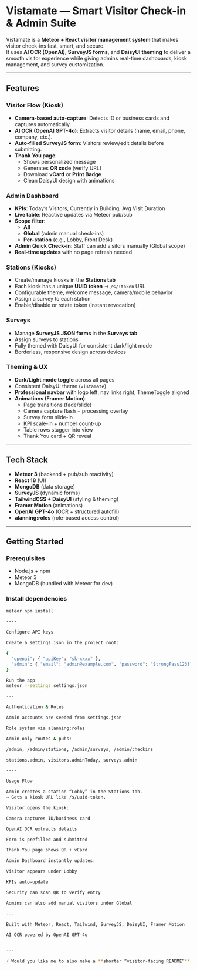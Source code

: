 # Vistamate — Smart Visitor Check-in & Admin Suite

Vistamate is a **Meteor + React visitor management system** that makes visitor check-ins fast, smart, and secure.  
It uses **AI OCR (OpenAI)**, **SurveyJS forms**, and **DaisyUI theming** to deliver a smooth visitor experience while giving admins real-time dashboards, kiosk management, and survey customization.

---

## Features

### Visitor Flow (Kiosk)
- **Camera-based auto-capture**: Detects ID or business cards and captures automatically.
- **AI OCR (OpenAI GPT-4o)**: Extracts visitor details (name, email, phone, company, etc.).
- **Auto-filled SurveyJS form**: Visitors review/edit details before submitting.
- **Thank You page**:
  - Shows personalized message
  - Generates **QR code** (verify URL)
  - Download **vCard** or **Print Badge**
  - Clean DaisyUI design with animations

### Admin Dashboard
- **KPIs**: Today’s Visitors, Currently in Building, Avg Visit Duration
- **Live table**: Reactive updates via Meteor pub/sub
- **Scope filter**:
  - **All**
  - **Global** (admin manual check-ins)
  - **Per-station** (e.g., Lobby, Front Desk)
- **Admin Quick Check-in**: Staff can add visitors manually (Global scope)
- **Real-time updates** with no page refresh needed

### Stations (Kiosks)
- Create/manage kiosks in the **Stations tab**
- Each kiosk has a unique **UUID token** → `/s/:token` URL
- Configurable theme, welcome message, camera/mobile behavior
- Assign a survey to each station
- Enable/disable or rotate token (instant revocation)

### Surveys
- Manage **SurveyJS JSON forms** in the **Surveys tab**
- Assign surveys to stations
- Fully themed with DaisyUI for consistent dark/light mode
- Borderless, responsive design across devices

### Theming & UX
- **Dark/Light mode toggle** across all pages
- Consistent DaisyUI theme (`vistamate`)
- **Professional navbar** with logo left, nav links right, ThemeToggle aligned
- **Animations (Framer Motion)**:
  - Page transitions (fade/slide)
  - Camera capture flash + processing overlay
  - Survey form slide-in
  - KPI scale-in + number count-up
  - Table rows stagger into view
  - Thank You card + QR reveal

---

## Tech Stack

- **Meteor 3** (backend + pub/sub reactivity)
- **React 18** (UI)
- **MongoDB** (data storage)
- **SurveyJS** (dynamic forms)
- **TailwindCSS + DaisyUI** (styling & theming)
- **Framer Motion** (animations)
- **OpenAI GPT-4o** (OCR + structured autofill)
- **alanning:roles** (role-based access control)

---

## Getting Started

### Prerequisites
- Node.js + npm
- Meteor 3
- MongoDB (bundled with Meteor for dev)

### Install dependencies
```bash
meteor npm install

----

Configure API keys

Create a settings.json in the project root:

{
  "openai": { "apiKey": "sk-xxxx" },
  "admin": { "email": "admin@example.com", "password": "StrongPass123!" }
}

Run the app
meteor --settings settings.json

---

Authentication & Roles

Admin accounts are seeded from settings.json

Role system via alanning:roles

Admin-only routes & pubs:

/admin, /admin/stations, /admin/surveys, /admin/checkins

stations.admin, visitors.adminToday, surveys.admin

----

Usage Flow

Admin creates a station “Lobby” in the Stations tab.
→ Gets a kiosk URL like /s/uuid-token.

Visitor opens the kiosk:

Camera captures ID/business card

OpenAI OCR extracts details

Form is prefilled and submitted

Thank You page shows QR + vCard

Admin Dashboard instantly updates:

Visitor appears under Lobby

KPIs auto-update

Security can scan QR to verify entry

Admins can also add manual visitors under Global

---

Built with Meteor, React, Tailwind, SurveyJS, DaisyUI, Framer Motion

AI OCR powered by OpenAI GPT-4o


---

⚡ Would you like me to also make a **shorter “visitor-facing README”** (only showing the check-in experience, no dev setup) that you can display on your **Welcome page** for first-time users?

